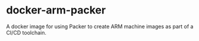 # docker-arm-packer
A docker image for using Packer to create ARM machine images as part of a CI/CD toolchain.

